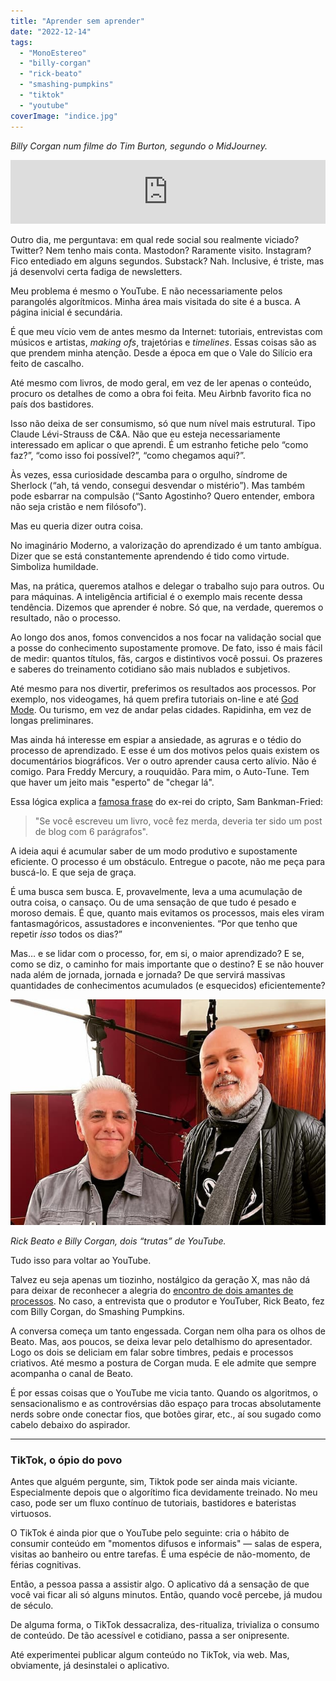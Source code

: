 ```yaml
---
title: "Aprender sem aprender"
date: "2022-12-14"
tags: 
  - "MonoEstereo"
  - "billy-corgan"
  - "rick-beato"
  - "smashing-pumpkins"
  - "tiktok"
  - "youtube"
coverImage: "indice.jpg"
---
```


_Billy Corgan num filme do Tim Burton, segundo o MidJourney._

<iframe src="https://anchor.fm/monoestereo/embed/episodes/Aprender-sem-aprender-e1s8b0r" height="102px" width="100%" frameborder="0" scrolling="no"></iframe>

Outro dia, me perguntava: em qual rede social sou realmente viciado? Twitter? Nem tenho mais conta. Mastodon? Raramente visito. Instagram? Fico entediado em alguns segundos. Substack? Nah. Inclusive, é triste, mas já desenvolvi certa fadiga de newsletters.

Meu problema é mesmo o YouTube. E não necessariamente pelos parangolés algorítmicos. Minha área mais visitada do site é a busca. A página inicial é secundária.

É que meu vício vem de antes mesmo da Internet: tutoriais, entrevistas com músicos e artistas, _making ofs_, trajetórias e _timelines_. Essas coisas são as que prendem minha atenção. Desde a época em que o Vale do Silício era feito de cascalho.

Até mesmo com livros, de modo geral, em vez de ler apenas o conteúdo, procuro os detalhes de como a obra foi feita. Meu Airbnb favorito fica no país dos bastidores.

Isso não deixa de ser consumismo, só que num nível mais estrutural. Tipo Claude Lévi-Strauss de C&A. Não que eu esteja necessariamente interessado em aplicar o que aprendi. É um estranho fetiche pelo “como faz?”, “como isso foi possível?”, “como chegamos aqui?”.

Às vezes, essa curiosidade descamba para o orgulho, síndrome de Sherlock (“ah, tá vendo, consegui desvendar o mistério”). Mas também pode esbarrar na compulsão (“Santo Agostinho? Quero entender, embora não seja cristão e nem filósofo”).

Mas eu queria dizer outra coisa.

No imaginário Moderno, a valorização do aprendizado é um tanto ambígua. Dizer que se está constantemente aprendendo é tido como virtude. Simboliza humildade.

Mas, na prática, queremos atalhos e delegar o trabalho sujo para outros. Ou para máquinas. A inteligência artificial é o exemplo mais recente dessa tendência. Dizemos que aprender é nobre. Só que, na verdade, queremos o resultado, não o processo.

Ao longo dos anos, fomos convencidos a nos focar na validação social que a posse do conhecimento supostamente promove. De fato, isso é mais fácil de medir: quantos títulos, fãs, cargos e distintivos você possui. Os prazeres e saberes do treinamento cotidiano são mais nublados e subjetivos.

Até mesmo para nos divertir, preferimos os resultados aos processos. Por exemplo, nos videogames, há quem prefira tutoriais on-line e até [God Mode](https://en.wikipedia.org/wiki/God_mode). Ou turismo, em vez de andar pelas cidades. Rapidinha, em vez de longas preliminares.

Mas ainda há interesse em espiar a ansiedade, as agruras e o tédio do processo de aprendizado. E esse é um dos motivos pelos quais existem os documentários biográficos. Ver o outro aprender causa certo alívio. Não é comigo. Para Freddy Mercury, a rouquidão. Para mim, o Auto-Tune. Tem que haver um jeito mais "esperto" de "chegar lá".

Essa lógica explica a [famosa frase](https://lithub.com/crypto-nerd-sam-bankman-fried-who-just-lost-16-billion-would-never-read-a-book/) do ex-rei do cripto, Sam Bankman-Fried:

> "Se você escreveu um livro, você fez merda, deveria ter sido um post de blog com 6 parágrafos".

A ideia aqui é acumular saber de um modo produtivo e supostamente eficiente. O processo é um obstáculo. Entregue o pacote, não me peça para buscá-lo. E que seja de graça.

É uma busca sem busca. E, provavelmente, leva a uma acumulação de outra coisa, o cansaço. Ou de uma sensação de que tudo é pesado e moroso demais. É que, quanto mais evitamos os processos, mais eles viram fantasmagóricos, assustadores e inconvenientes. “Por que tenho que repetir _isso_ todos os dias?”

Mas… e se lidar com o processo, for, em si, o maior aprendizado? E se, como se diz, o caminho for mais importante que o destino? E se não houver nada além de jornada, jornada e jornada? De que servirá massivas quantidades de conhecimentos acumulados (e esquecidos) eficientemente?

![Rick Beato e Billy Corgan](images/billy_beato.jpg)

_Rick Beato e Billy Corgan, dois “trutas” de YouTube._

Tudo isso para voltar ao YouTube.

Talvez eu seja apenas um tiozinho, nostálgico da geração X, mas não dá para deixar de reconhecer a alegria do [encontro de dois amantes de processos](https://www.youtube.com/watch?v=nAfkxHcqWKI). No caso, a entrevista que o produtor e YouTuber, Rick Beato, fez com Billy Corgan, do Smashing Pumpkins.

A conversa começa um tanto engessada. Corgan nem olha para os olhos de Beato. Mas, aos poucos, se deixa levar pelo detalhismo do apresentador. Logo os dois se deliciam em falar sobre timbres, pedais e processos criativos. Até mesmo a postura de Corgan muda. E ele admite que sempre acompanha o canal de Beato.

É por essas coisas que o YouTube me vicia tanto. Quando os algoritmos, o sensacionalismo e as controvérsias dão espaço para trocas absolutamente nerds sobre onde conectar fios, que botões girar, etc., aí sou sugado como cabelo debaixo do aspirador.

* * *

### TikTok, o ópio do povo

Antes que alguém pergunte, sim, Tiktok pode ser ainda mais viciante. Especialmente depois que o algorítimo fica devidamente treinado. No meu caso, pode ser um fluxo contínuo de tutoriais, bastidores e bateristas virtuosos.

O TikTok é ainda pior que o YouTube pelo seguinte: cria o hábito de consumir conteúdo em "momentos difusos e informais" — salas de espera, visitas ao banheiro ou entre tarefas. É uma espécie de não-momento, de férias cognitivas.

Então, a pessoa passa a assistir algo. O aplicativo dá a sensação de que você vai ficar ali só alguns minutos. Então, quando você percebe, já mudou de século.

De alguma forma, o TikTok dessacraliza, des-ritualiza, trivializa o consumo de conteúdo. De tão acessível e cotidiano, passa a ser onipresente.

Até experimentei publicar algum conteúdo no TikTok, via web. Mas, obviamente, já desinstalei o aplicativo.
